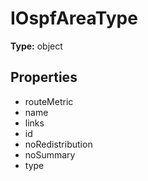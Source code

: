 # IOspfAreaType


**Type:** object

## Properties
* routeMetric
* name
* links
* id
* noRedistribution
* noSummary
* type
